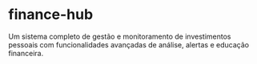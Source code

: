 # finance-hub
Um sistema completo de gestão e monitoramento de investimentos pessoais com funcionalidades avançadas de análise, alertas e educação financeira.
